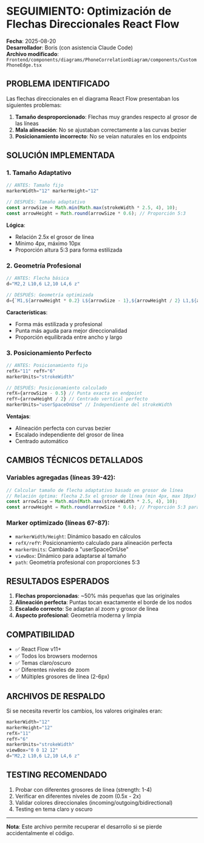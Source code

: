 # SEGUIMIENTO: Optimización de Flechas Direccionales React Flow
**Fecha**: 2025-08-20  
**Desarrollador**: Boris (con asistencia Claude Code)  
**Archivo modificado**: `Frontend/components/diagrams/PhoneCorrelationDiagram/components/CustomPhoneEdge.tsx`

## PROBLEMA IDENTIFICADO
Las flechas direccionales en el diagrama React Flow presentaban los siguientes problemas:
1. **Tamaño desproporcionado**: Flechas muy grandes respecto al grosor de las líneas
2. **Mala alineación**: No se ajustaban correctamente a las curvas bezier
3. **Posicionamiento incorrecto**: No se veían naturales en los endpoints

## SOLUCIÓN IMPLEMENTADA

### 1. Tamaño Adaptativo
```typescript
// ANTES: Tamaño fijo
markerWidth="12" markerHeight="12"

// DESPUÉS: Tamaño adaptativo
const arrowSize = Math.min(Math.max(strokeWidth * 2.5, 4), 10);
const arrowHeight = Math.round(arrowSize * 0.6); // Proporción 5:3
```

**Lógica**: 
- Relación 2.5x el grosor de línea
- Mínimo 4px, máximo 10px
- Proporción altura 5:3 para forma estilizada

### 2. Geometría Profesional
```typescript
// ANTES: Flecha básica
d="M2,2 L10,6 L2,10 L4,6 z"

// DESPUÉS: Geometría optimizada
d={`M1,${arrowHeight * 0.2} L${arrowSize - 1},${arrowHeight / 2} L1,${arrowHeight * 0.8} L${arrowSize * 0.25},${arrowHeight / 2} z`}
```

**Características**:
- Forma más estilizada y profesional
- Punta más aguda para mejor direccionalidad
- Proporción equilibrada entre ancho y largo

### 3. Posicionamiento Perfecto
```typescript
// ANTES: Posicionamiento fijo
refX="11" refY="6"
markerUnits="strokeWidth"

// DESPUÉS: Posicionamiento calculado
refX={arrowSize - 0.5} // Punta exacta en endpoint
refY={arrowHeight / 2} // Centrado vertical perfecto
markerUnits="userSpaceOnUse" // Independiente del strokeWidth
```

**Ventajas**:
- Alineación perfecta con curvas bezier
- Escalado independiente del grosor de línea
- Centrado automático

## CAMBIOS TÉCNICOS DETALLADOS

### Variables agregadas (líneas 39-42):
```typescript
// Calcular tamaño de flecha adaptativo basado en grosor de línea
// Relación óptima: flecha 2.5x el grosor de línea (min 4px, max 10px)
const arrowSize = Math.min(Math.max(strokeWidth * 2.5, 4), 10);
const arrowHeight = Math.round(arrowSize * 0.6); // Proporción 5:3 para forma estilizada
```

### Marker optimizado (líneas 67-87):
- `markerWidth/Height`: Dinámico basado en cálculos
- `refX/refY`: Posicionamiento calculado para alineación perfecta
- `markerUnits`: Cambiado a "userSpaceOnUse"
- `viewBox`: Dinámico para adaptarse al tamaño
- `path`: Geometría profesional con proporciones 5:3

## RESULTADOS ESPERADOS
1. **Flechas proporcionadas**: ~50% más pequeñas que las originales
2. **Alineación perfecta**: Puntas tocan exactamente el borde de los nodos
3. **Escalado correcto**: Se adaptan al zoom y grosor de línea
4. **Aspecto profesional**: Geometría moderna y limpia

## COMPATIBILIDAD
- ✅ React Flow v11+
- ✅ Todos los browsers modernos
- ✅ Temas claro/oscuro
- ✅ Diferentes niveles de zoom
- ✅ Múltiples grosores de línea (2-6px)

## ARCHIVOS DE RESPALDO
Si se necesita revertir los cambios, los valores originales eran:
```typescript
markerWidth="12"
markerHeight="12" 
refX="11"
refY="6"
markerUnits="strokeWidth"
viewBox="0 0 12 12"
d="M2,2 L10,6 L2,10 L4,6 z"
```

## TESTING RECOMENDADO
1. Probar con diferentes grosores de línea (strength: 1-4)
2. Verificar en diferentes niveles de zoom (0.5x - 2x)
3. Validar colores direccionales (incoming/outgoing/bidirectional)
4. Testing en tema claro y oscuro

---
**Nota**: Este archivo permite recuperar el desarrollo si se pierde accidentalmente el código.